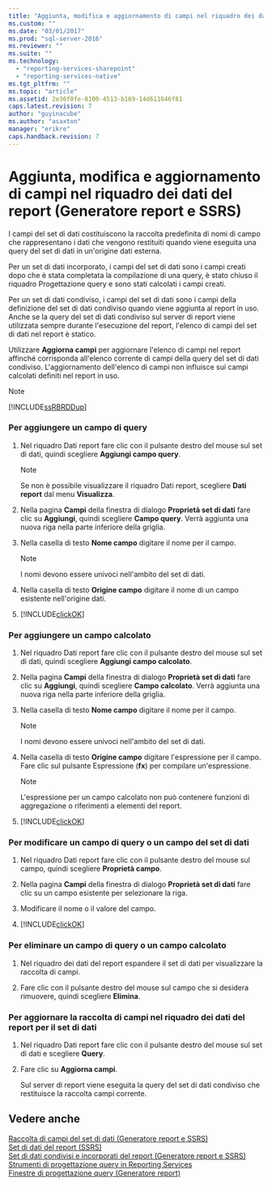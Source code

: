 ```yaml
---
title: "Aggiunta, modifica e aggiornamento di campi nel riquadro dei dati del report (Generatore report e SSRS) | Microsoft Docs"
ms.custom: ""
ms.date: "03/01/2017"
ms.prod: "sql-server-2016"
ms.reviewer: ""
ms.suite: ""
ms.technology: 
  - "reporting-services-sharepoint"
  - "reporting-services-native"
ms.tgt_pltfrm: ""
ms.topic: "article"
ms.assetid: 2e36f0fe-8100-4513-b169-14d611646f81
caps.latest.revision: 7
author: "guyinacube"
ms.author: "asaxton"
manager: "erikre"
caps.handback.revision: 7
---
```

# Aggiunta, modifica e aggiornamento di campi nel riquadro dei dati del report (Generatore report e SSRS)
  I campi del set di dati costituiscono la raccolta predefinita di nomi di campo che rappresentano i dati che vengono restituiti quando viene eseguita una query del set di dati in un'origine dati esterna.  
  
 Per un set di dati incorporato, i campi del set di dati sono i campi creati dopo che è stata completata la compilazione di una query, è stato chiuso il riquadro Progettazione query e sono stati calcolati i campi creati.  
  
 Per un set di dati condiviso, i campi del set di dati sono i campi della definizione del set di dati condiviso quando viene aggiunta al report in uso. Anche se la query del set di dati condiviso sul server di report viene utilizzata sempre durante l'esecuzione del report, l'elenco di campi del set di dati nel report è statico.  
  
 Utilizzare **Aggiorna campi** per aggiornare l'elenco di campi nel report affinché corrisponda all'elenco corrente di campi della query del set di dati condiviso. L'aggiornamento dell'elenco di campi non influisce sui campi calcolati definiti nel report in uso.  
  
> [!NOTE]  
>  [!INCLUDE[ssRBRDDup](../../includes/ssrbrddup-md.md)]  
  
### Per aggiungere un campo di query  
  
1.  Nel riquadro Dati report fare clic con il pulsante destro del mouse sul set di dati, quindi scegliere **Aggiungi campo query**.  
  
    > [!NOTE]  
    >  Se non è possibile visualizzare il riquadro Dati report, scegliere **Dati report** dal menu **Visualizza**.  
  
2.  Nella pagina **Campi** della finestra di dialogo **Proprietà set di dati** fare clic su **Aggiungi**, quindi scegliere **Campo query**. Verrà aggiunta una nuova riga nella parte inferiore della griglia.  
  
3.  Nella casella di testo **Nome campo** digitare il nome per il campo.  
  
    > [!NOTE]  
    >  I nomi devono essere univoci nell'ambito del set di dati.  
  
4.  Nella casella di testo **Origine campo** digitare il nome di un campo esistente nell'origine dati.  
  
5.  [!INCLUDE[clickOK](../../includes/clickok-md.md)]  
  
### Per aggiungere un campo calcolato  
  
1.  Nel riquadro Dati report fare clic con il pulsante destro del mouse sul set di dati, quindi scegliere **Aggiungi campo calcolato**.  
  
2.  Nella pagina **Campi** della finestra di dialogo **Proprietà set di dati** fare clic su **Aggiungi**, quindi scegliere **Campo calcolato**. Verrà aggiunta una nuova riga nella parte inferiore della griglia.  
  
3.  Nella casella di testo **Nome campo** digitare il nome per il campo.  
  
    > [!NOTE]  
    >  I nomi devono essere univoci nell'ambito del set di dati.  
  
4.  Nella casella di testo **Origine campo** digitare l'espressione per il campo. Fare clic sul pulsante Espressione (**fx**) per compilare un'espressione.  
  
    > [!NOTE]  
    >  L'espressione per un campo calcolato non può contenere funzioni di aggregazione o riferimenti a elementi del report.  
  
5.  [!INCLUDE[clickOK](../../includes/clickok-md.md)]  
  
### Per modificare un campo di query o un campo del set di dati  
  
1.  Nel riquadro Dati report fare clic con il pulsante destro del mouse sul campo, quindi scegliere **Proprietà campo**.  
  
2.  Nella pagina **Campi** della finestra di dialogo **Proprietà set di dati** fare clic su un campo esistente per selezionare la riga.  
  
3.  Modificare il nome o il valore del campo.  
  
4.  [!INCLUDE[clickOK](../../includes/clickok-md.md)]  
  
### Per eliminare un campo di query o un campo calcolato  
  
1.  Nel riquadro dei dati del report espandere il set di dati per visualizzare la raccolta di campi.  
  
2.  Fare clic con il pulsante destro del mouse sul campo che si desidera rimuovere, quindi scegliere **Elimina**.  
  
### Per aggiornare la raccolta di campi nel riquadro dei dati del report per il set di dati  
  
1.  Nel riquadro Dati report fare clic con il pulsante destro del mouse sul set di dati e scegliere **Query**.  
  
2.  Fare clic su **Aggiorna campi**.  
  
     Sul server di report viene eseguita la query del set di dati condiviso che restituisce la raccolta campi corrente.  
  
## Vedere anche  
 [Raccolta di campi del set di dati &#40;Generatore report e SSRS&#41;](../../reporting-services/report-data/dataset-fields-collection-report-builder-and-ssrs.md)   
 [Set di dati del report &#40;SSRS&#41;](../../reporting-services/report-data/report-datasets-ssrs.md)   
 [Set di dati condivisi e incorporati del report &#40;Generatore report e SSRS&#41;](../../reporting-services/report-data/report-embedded-datasets-and-shared-datasets-report-builder-and-ssrs.md)   
 [Strumenti di progettazione query in Reporting Services](../Topic/Reporting%20Services%20Query%20Designers.md)   
 [Finestre di progettazione query &#40;Generatore report&#41;](../Topic/Query%20Designers%20\(Report%20Builder\).md)  
  
  